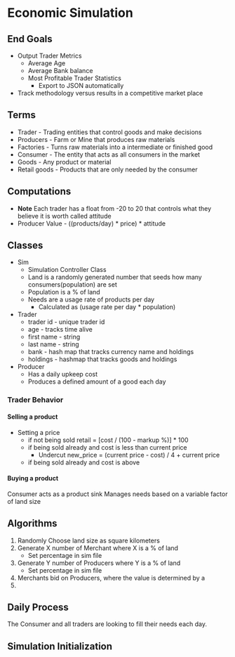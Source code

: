 # Economic Simulation
## End Goals
* Output Trader Metrics
    * Average Age
    * Average Bank balance
    * Most Profitable Trader Statistics
        * Export to JSON automatically
* Track methodology versus results in a competitive market place


## Terms
* Trader - Trading entities that control goods and make decisions
* Producers - Farm or Mine that produces raw materials
* Factories - Turns raw materials into a intermediate or finished good
* Consumer - The entity that acts as all consumers in the market
* Goods - Any product or material
* Retail goods - Products that are only needed by the consumer

## Computations
* **Note** Each trader has a float from -20 to 20 that controls what they believe it is worth called attitude
* Producer Value - ((products/day) * price) * attitude

## Classes
* Sim
    * Simulation Controller Class
    * Land is a randomly generated number that seeds how many consumers(population) are set
    * Population is a % of land
    * Needs are a usage rate of products per day
        * Calculated as (usage rate per day * population) 
* Trader
    * trader id - unique trader id
    * age - tracks time alive
    * first name - string
    * last name - string
    * bank - hash map that tracks currency name and holdings
    * holdings - hashmap that tracks goods and holdings
* Producer
    * Has a daily upkeep cost
    * Produces a defined amount of a good each day

### Trader Behavior
#### Selling a product
* Setting a price
    * if not being sold retail = [cost / (100 - markup %)] * 100
    * if being sold already and cost is less than current price
        * Undercut new_price = (current price - cost) / 4 + current price
    * if being sold already and cost is above 
#### Buying a product
Consumer acts as a product sink
Manages needs based on a variable factor of land size

## Algorithms
1. Randomly Choose land size as square kilometers
2. Generate X number of Merchant where X is a % of land
    * Set percentage in sim file
3. Generate Y number of Producers where Y is a % of land
    * Set percentage in sim file
4. Merchants bid on Producers, where the value is determined by a
5. 

## Daily Process
The Consumer and all traders are looking to fill their needs each day.


## Simulation Initialization

